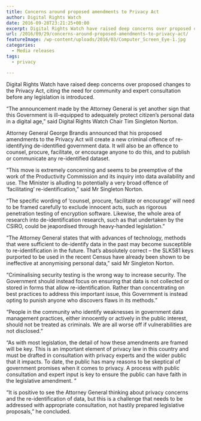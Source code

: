 ```yaml
---
title: Concerns around proposed amendments to Privacy Act
author: Digital Rights Watch
date: 2016-09-28T23:21:25+00:00
excerpt: Digital Rights Watch have raised deep concerns over proposed changes to the Privacy Act, citing the need for community and expert consultation before any legislation is introduced.
url: /2016/09/29/concerns-around-proposed-amendments-to-privacy-act/
featureImage: /wp-content/uploads/2016/03/Computer_Screen_Eye-1.jpg
categories:
  - Media releases
tags:
  - privacy

---
```

<span style="font-weight: 400;">Digital Rights Watch have raised deep concerns over proposed changes to the Privacy Act, citing the need for community and expert consultation before any legislation is introduced.</span>

<span style="font-weight: 400;">“The announcement made by the Attorney General is yet another sign that this Government is ill-equipped to adequately protect citizen’s personal data in a digital age,” said Digital Rights Watch Chair Tim Singleton Norton.</span>

<span style="font-weight: 400;">Attorney General George Brandis announced that his proposed amendments to the Privacy Act will create a new criminal offence of re-identifying de-identified government data. It will also be an offence to counsel, procure, facilitate, or encourage anyone to do this, and to publish or communicate any re-identified dataset.</span>

<span style="font-weight: 400;">“This move is extremely concerning and seems to be preemptive of the work of the Productivity Commission and its inquiry into data availability and use. The Minister is alluding to potentially a very broad offence of &#8216;facilitating&#8217; re-identification,” said Mr Singleton Norton.</span>

<span style="font-weight: 400;">“The specific wording of ‘counsel, procure, facilitate or encourage’ will need to be framed carefully to exclude innocent acts, such as rigorous penetration testing of encryption software. Likewise, the whole area of research into de-identification research, such as that undertaken by the CSIRO, could be jeapordised through heavy-handed legislation.”</span>

<span style="font-weight: 400;">“The Attorney General states that with advances of technology, methods that were sufficient to de-identify data in the past may become susceptible to re-identification in the future. That’s absolutely correct – the SLK581 keys purported to be used in the recent Census have already been shown to be ineffective at anonymising personal data,” said Mr Singleton Norton.</span>

<span style="font-weight: 400;">“Criminalising security testing is the wrong way to increase security. The Government should instead focus on ensuring that data is not collected or stored in forms that allow re-identification. Rather than concentrating on best practices to address this important issue, this Government is instead opting to punish anyone who discovers flaws in its methods.”</span>

<span style="font-weight: 400;">“People in the community who identify weaknesses in government data management practices, either innocently or actively in the public interest, should not be treated as criminals. We are all worse off if vulnerabilities are not disclosed.” </span>

<span style="font-weight: 400;">“As with most legislation, the detail of how these amendments are framed will be key. This is an important element of privacy law in this country and must be drafted in consultation with privacy experts and the wider public that it impacts. To date, the public has many reasons to be skeptical of government promises when it comes to privacy. A process with public consultation and expert input is key to ensure the public can have faith in the legislative amendment. ”</span>

<span style="font-weight: 400;">“It is positive to see the Attorney General thinking about privacy concerns and the re-identification of data, but this is a challenge that needs to be addressed with appropriate consultation, not hastily prepared legislative proposals,” he concluded. </span>